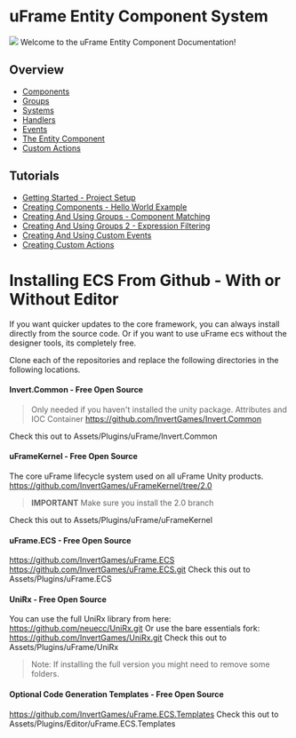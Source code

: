 # uFrame Entity Component System
![](https://www.lahc.edu/pageunderconstruction.png)
Welcome to the uFrame Entity Component Documentation!

## Overview
- [Components](API/Components.md)
- [Groups](API/Groups.md)
- [Systems](API/Systems.md)
- [Handlers](API/Handlers.md)
- [Events](API/Events.md)
- [The Entity Component](API/EntityComponent.md)
- [Custom Actions](API/CreateCustomActions.md)

## Tutorials
- [Getting Started - Project Setup](https://youtu.be/uxivyGL5StA)
- [Creating Components - Hello World Example](https://youtu.be/vGRgN-MZEAA)
- [Creating And Using Groups - Component Matching](https://youtu.be/5EwZWWfpBBI)
- [Creating And Using Groups 2 - Expression Filtering](https://youtu.be/iMjs26dA2rg)
- [Creating And Using Custom Events](https://youtu.be/h_s-l30rNe0)
- [Creating Custom Actions](https://youtu.be/AuockvC5Cys)

# Installing ECS From Github - With or Without Editor
If you want quicker updates to the core framework, you can always install directly from the source code.  Or if you want to use uFrame ecs without the designer tools, its completely free.

Clone each of the repositories and replace the following directories in the following locations.

#### Invert.Common - Free Open Source
> Only needed if you haven't installed the unity package.
Attributes and IOC Container
https://github.com/InvertGames/Invert.Common

Check this out to  Assets/Plugins/uFrame/Invert.Common

#### uFrameKernel - Free Open Source
The core uFrame lifecycle system used on all uFrame Unity products.
https://github.com/InvertGames/uFrameKernel/tree/2.0
> **IMPORTANT** Make sure you install the 2.0 branch

Check this out to  Assets/Plugins/uFrame/uFrameKernel


#### uFrame.ECS - Free Open Source
https://github.com/InvertGames/uFrame.ECS
https://github.com/InvertGames/uFrame.ECS.git
Check this out to  Assets/Plugins/uFrame.ECS

#### UniRx - Free Open Source
You can use the full UniRx library from here:
https://github.com/neuecc/UniRx.git
Or use the bare essentials fork:
https://github.com/InvertGames/UniRx.git
Check this out to  Assets/Plugins/uFrame/UniRx
> Note: If installing the full version you might need to remove some folders.

#### Optional Code Generation Templates - Free Open Source
https://github.com/InvertGames/uFrame.ECS.Templates
Check this out to Assets/Plugins/Editor/uFrame.ECS.Templates
